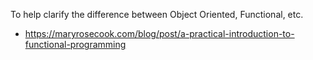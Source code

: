 
To help clarify the difference between Object Oriented, Functional, etc.

- https://maryrosecook.com/blog/post/a-practical-introduction-to-functional-programming
